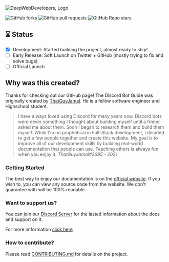 ![DeepWebDevelopers, Logo](./assets/logo.png)

![GitHub forks](https://img.shields.io/github/forks/DeepWebDevelopers/discord-bot-guide?style=social) ![GitHub pull requests](https://img.shields.io/github/issues-pr/DeepWebDevelopers/discord-bot-guide) ![GitHub Repo stars](https://img.shields.io/github/stars/DeepWebDevelopers/discord-bot-guide?style=social) 

## ⌛ Status
- [x] Development: Started building the project, almost ready to ship!
- [ ] Early Release: Soft Launch on Twitter + GitHub (mostly trying to fix and solve bugs)
- [ ] Official Launch

## Why was this created?

Thanks for checking out our GitHub page! The Discord Bot Guide was originally created by [ThatGuyJamal](https://github.com/ThatGuyJamal). He is a fellow software engineer and Highschool student. 

> I have always loved using Discord for many years now. Discord bots were never something I thought about building myself until a friend asked me about them. Soon I began to research them and build them myself. While I'm no prophetical in Full-Stack development, I decided to get a few people together and create this website. My goal is to improve all of our development skills by building real-world documentation that people can use. Teaching others is always fun when you enjoy it. *ThatGuyJamal#2695 - 2021*

### Getting Started

The best way to enjoy our documentation is on the [official website](https://github.com/DeepWebDevelopers/discord-bot-guide). If you wish to, you can view any source code from the website. We don't guarantee with will be 100% readable. 



### Want to support us?

You can join our [Discord Server](https://discord.com/invite/NbqBQbaejS) for the lasted information about the docs and support on it.

For more imformation [click here](https://deepwebdevelopers.github.io/discord-bot-guide/docs/home/doc2)

### How to contribute?

Please read [CONTRIBUTING.md](./assets/docs/CONTRIBUTING.md) for details on the project.



